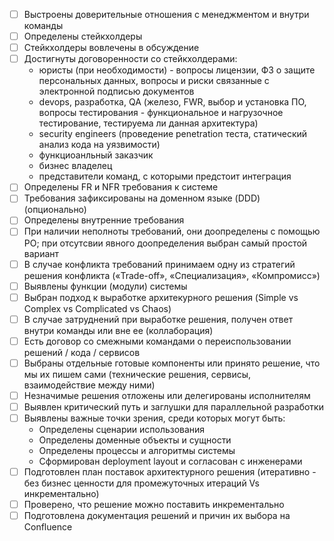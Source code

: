 - [ ] Выстроены доверительные отношения с менеджментом и внутри команды
- [ ] Определены стейкхолдеры
- [ ] Стейкхолдеры вовлечены в обсуждение
- [ ] Достигнуты договоренности со стейкхолдерами:
  * юристы (при необходимости) - вопросы лицензии, ФЗ о защите персональных данных, вопросы и риски связанные с электронной подписью документов
  * devops, разработка, QA (железо, FWR, выбор и установка ПО, вопросы тестирования - функциональное и нагрузочное тестирование, тестируема ли данная архитектура)
  * security engineers (проведение penetration теста, статический анализ кода на уязвимости)
  * функциоанльный заказчик
  * бизнес владелец
  * представители команд, с которыми предстоит интеграция
- [ ] Определены FR и NFR требования к системе
- [ ] Требования зафиксированы на доменном языке (DDD) (опционально)
- [ ] Определены внутренние требования
- [ ] При наличии неполноты требований, они доопределены с помощью PO; при отсутсвии явного доопределения выбран самый простой вариант
- [ ] В случае конфликта требований принимаем одну из стратегий решения конфликта («Trade-off», «Специализация», «Компромисс»)
- [ ] Выявлены функции (модули) системы
- [ ] Выбран подход к выработке архитекурного решения (Simple vs Complex vs Complicated vs Chaos)
- [ ] В случае затруднений при выработке решения, получен ответ внутри команды или вне ее (коллаборация)
- [ ] Есть договор со смежными командами о переиспользовании решений / кода / сервисов 
- [ ] Выбраны отдельные готовые компоненты или принято решение, что мы их пишем сами (технические решения, сервисы, взаимодействие между ними)
- [ ] Незначимые решения отложены или делегированы исполнителям
- [ ] Выявлен критический путь и заглушки для параллельной разработки
- [ ] Выявлены важные точки зрения, среди которых могут быть:
  * Определены сценарии использования
  * Определены доменные объекты и сущности
  * Определены процессы и алгоритмы системы
  * Сформирован deployment layout и согласован с инженерами
- [ ] Подготовлен план поставок архитектурного решения (итеративно - без бизнес ценности для промежуточных итераций Vs инкрементально)
- [ ] Проверено, что решение можно поставить инкрементально
- [ ] Подготовлена документация решений и причин их выбора на Confluence
